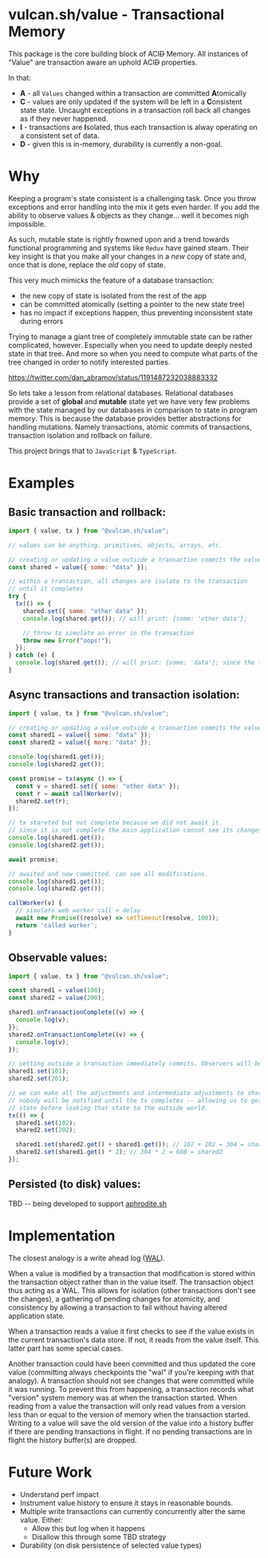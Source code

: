 # vulcan.sh/value - Transactional Memory

This package is the core building block of ACI~~D~~ Memory. All instances of "Value" are transaction aware an uphold ACI~~D~~ properties.

In that:

- **A** - all `Values` changed within a transaction are committed **A**tomically
- **C** - values are only updated if the system will be left in a **C**onsistent state state. Uncaught exceptions in a transaction roll back all changes as if they never happened.
- **I** - transactions are **I**solated, thus each transaction is alway operating on a consistent set of data.
- **D** - given this is in-memory, durability is currently a non-goal.

# Why

Keeping a program's state consistent is a challenging task. Once you throw exceptions and error handling into the mix it gets even harder. If you add the ability to observe values & objects as they change... well it becomes nigh impossible.

As such, mutable state is rightly frowned upon and a trend towards functional programming and systems like `Redux` have gained steam. Their key insight is that you make all your changes in a _new_ copy of state and, once that is done, replace the _old_ copy of state.

This very much mimicks the feature of a database transaction:

- the new copy of state is isolated from the rest of the app
- can be committed atomically (setting a pointer to the new state tree)
- has no impact if exceptions happen, thus preventing inconsistent state during errors

Trying to manage a giant tree of completely immutable state can be rather complicated, however. Especially when you need to update deeply nested state in that tree. And more so when you need to compute what parts of the tree changed in order to notify interested parties.

https://twitter.com/dan_abramov/status/1191487232038883332

So lets take a lesson from relational databases. Relational databases provide a set of **global** and **mutable** state yet we have very few problems with the state managed by our databases in comparison to state in program memory. This is because the database provides better abstractions for handling mutations. Namely transactions, atomic commits of transactions, transaction isolation and rollback on failure.

This project brings that to `JavaScript` & `TypeScript`.

# Examples

## Basic transaction and rollback:

```javascript
import { value, tx } from "@vulcan.sh/value";

// values can be anything. primitives, objects, arrays, etc.

// creating or updating a value outside a transaction commits the value immediately.
const shared = value({ some: "data" });

// within a transaction, all changes are isolate to the transaction
// until it completes
try {
  tx(() => {
    shared.set({ some: "other data" });
    console.log(shared.get()); // will print: {some: 'other data'};

    // throw to simulate an error in the transaction
    throw new Error("oops!");
  });
} catch (e) {
  console.log(shared.get()); // will print: {some: 'data'}; since the transaction failed
}
```

## Async transactions and transaction isolation:

```javascript
import { value, tx } from "@vulcan.sh/value";

// creating or updating a value outside a transaction commits the value immediately.
const shared1 = value({ some: "data" });
const shared2 = value({ more: "data" });

console.log(shared1.get());
console.log(shared2.get());

const promise = tx(async () => {
  const v = shared1.set({ some: "other data" });
  const r = await callWorker(v);
  shared2.set(r);
});

// tx stareted but not complete because we did not await it.
// since it is not complete the main application cannot see its changes yet
console.log(shared1.get());
console.log(shared2.get());

await promise;

// awaited and now committed. can see all modifications.
console.log(shared1.get());
console.log(shared2.get());

callWorker(v) {
  // simulate web worker call + delay
  await new Promise((resolve) => setTimeout(resolve, 100));
  return 'called worker';
}
```

## Observable values:

```javascript
import { value, tx } from "@vulcan.sh/value";

const shared1 = value(100);
const shared2 = value(200);

shared1.onTransactionComplete((v) => {
  console.log(v);
});
shared2.onTransactionComplete((v) => {
  console.log(v);
});

// setting outside a transaction immediately commits. Observers will be trigger by each of these statements.
shared1.set(101);
shared2.set(201);

// we can make all the adjustments and intermediate adjustments to shared1 and shared2 we want inside the tx.
// nobody will be notified until the tx completes -- allowing us to get all state into a consistent
// state before leaking that state to the outside world.
tx(() => {
  shared1.set(102);
  shared2.set(202);

  shared1.set(shared2.get() + shared1.get()); // 102 + 202 = 304 = shared1
  shared2.set(shared1.get() * 2); // 304 * 2 = 608 = shared2
});
```

## Persisted (to disk) values:

TBD -- being developed to support [aphrodite.sh](https://aphrodite.sh)

# Implementation

The closest analogy is a write ahead log ([WAL](https://www.sqlite.org/wal.html)).

When a value is modified by a transaction that modification is stored within the transaction object rather than in the value itself. The transaction object thus acting as a WAL. This allows for isolation (other transactions don't see the changes), a gathering of pending changes for atomicity, and consistency by allowing a transaction to fail without having altered application state.

When a transaction reads a value it first checks to see if the value exists in the current transaction's data store. If not, it reads from the value itself. This latter part has some special cases.

Another transaction could have been committed and thus updated the core value (committing always checkpoints the "wal" if you're keeping with that analogy). A transaction should not see changes that were committed while it was running. To prevent this from happening, a transaction records what "version" system memory was at when the transaction started. When reading from a value the transaction will only read values from a version less than or equal to the version of memory when the transaction started. Writing to a value will save the old version of the value into a history buffer if there are pending transactions in flight. If no pending transactions are in flight the history buffer(s) are dropped.

# Future Work

- Understand perf impact
- Instrument value history to ensure it stays in reasonable bounds.
- Multiple write transactions can currently concurrently alter the same value. Either:
  - Allow this but log when it happens
  - Disallow this through some TBD strategy
- Durability (on disk persistence of selected value types)
